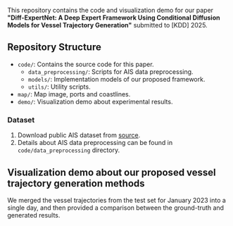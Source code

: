 This repository contains the code and visualization demo for our paper **"Diff-ExpertNet: A Deep Expert Framework Using Conditional Diffusion Models for Vessel Trajectory Generation"** submitted to [KDD] 2025.


## Repository Structure

- `code/`: Contains the source code for this paper.
  - `data_preprocessing/`: Scripts for AIS data preprocessing.
  - `models/`: Implementation models of our proposed framework.
  - `utils/`: Utility scripts.
- `map/`: Map image, ports and coastlines.
- `demo/`: Visualization demo about experimental results.



### Dataset

1. Download public AIS dataset from [source](https://web.ais.dk/aisdata/).
2. Details about AIS data preprocessing can be found in `code/data_preprocessing` directory.


## Visualization demo about our proposed vessel trajectory generation methods

We merged the vessel trajectories from the test set for January 2023 into a single day, and then provided a comparison between the ground-truth and generated results.
